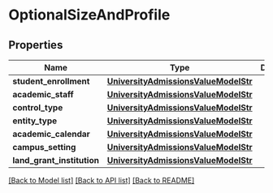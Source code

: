 # OptionalSizeAndProfile


## Properties
Name | Type | Description | Notes
------------ | ------------- | ------------- | -------------
**student_enrollment** | [**UniversityAdmissionsValueModelStr**](UniversityAdmissionsValueModelStr.md) |  | [optional] 
**academic_staff** | [**UniversityAdmissionsValueModelStr**](UniversityAdmissionsValueModelStr.md) |  | [optional] 
**control_type** | [**UniversityAdmissionsValueModelStr**](UniversityAdmissionsValueModelStr.md) |  | [optional] 
**entity_type** | [**UniversityAdmissionsValueModelStr**](UniversityAdmissionsValueModelStr.md) |  | [optional] 
**academic_calendar** | [**UniversityAdmissionsValueModelStr**](UniversityAdmissionsValueModelStr.md) |  | [optional] 
**campus_setting** | [**UniversityAdmissionsValueModelStr**](UniversityAdmissionsValueModelStr.md) |  | [optional] 
**land_grant_institution** | [**UniversityAdmissionsValueModelStr**](UniversityAdmissionsValueModelStr.md) |  | [optional] 

[[Back to Model list]](../README.md#documentation-for-models) [[Back to API list]](../README.md#documentation-for-api-endpoints) [[Back to README]](../README.md)


